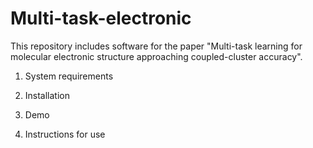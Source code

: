 # Multi-task-electronic
This repository includes software for the paper "Multi-task learning for molecular electronic structure approaching coupled-cluster accuracy".

1. System requirements


2. Installation

3. Demo

4. Instructions for use
